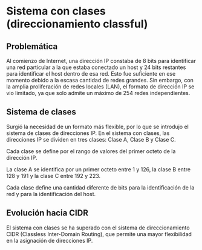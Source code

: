 # Sistema con clases (direccionamiento classful)

## Problemática

Al comienzo de Internet, una dirección IP constaba de 8 bits para identificar una red particular a la que estaba conectado un host y 24 bits restantes para identificar el host dentro de esa red. Esto fue suficiente en ese momento debido a la escasa cantidad de redes grandes. Sin embargo, con la amplia proliferación de redes locales (LAN), el formato de dirección IP se vio limitado, ya que solo admite un máximo de 254 redes independientes.

## Sistema de clases

Surgió la necesidad de un formato más flexible, por lo que se introdujo el sistema de clases de direcciones IP.
En el sistema con clases, las direcciones IP se dividen en tres clases: Clase A, Clase B y Clase C.

Cada clase se define por el rango de valores del primer octeto de la dirección IP.

La clase A se identifica por un primer octeto entre 1 y 126, la clase B entre 128 y 191 y la clase C entre 192 y 223.

Cada clase define una cantidad diferente de bits para la identificación de la red y para la identificación del host.

## Evolución hacia CIDR

El sistema con clases se ha superado con el sistema de direccionamiento CIDR (Classless Inter-Domain Routing), que permite una mayor flexibilidad en la asignación de direcciones IP.
